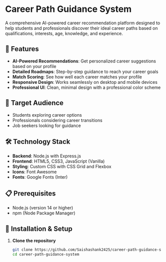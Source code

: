 # Career Path Guidance System

A comprehensive AI-powered career recommendation platform designed to help students and professionals discover their ideal career paths based on qualifications, interests, age, knowledge, and experience.

## 🚀 Features

- **AI-Powered Recommendations**: Get personalized career suggestions based on your profile
- **Detailed Roadmaps**: Step-by-step guidance to reach your career goals
- **Match Scoring**: See how well each career matches your profile
- **Responsive Design**: Works seamlessly on desktop and mobile devices
- **Professional UI**: Clean, minimal design with a professional color scheme

## 🎯 Target Audience

- Students exploring career options
- Professionals considering career transitions
- Job seekers looking for guidance

## 🛠️ Technology Stack

- **Backend**: Node.js with Express.js
- **Frontend**: HTML5, CSS3, JavaScript (Vanilla)
- **Styling**: Custom CSS with CSS Grid and Flexbox
- **Icons**: Font Awesome
- **Fonts**: Google Fonts (Inter)

## 📋 Prerequisites

- Node.js (version 14 or higher)
- npm (Node Package Manager)

## 🚀 Installation & Setup

1. **Clone the repository**
   ```bash
   git clone https://github.com/Saishashank2425/career-path-guidance-system.git
   cd career-path-guidance-system
